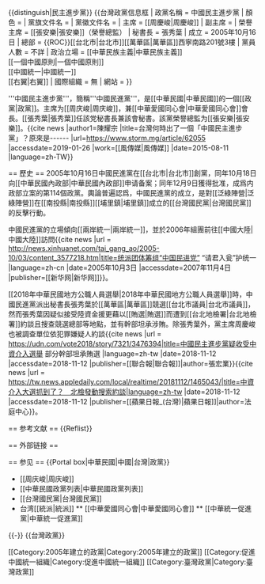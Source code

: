 {{distinguish|民主進步黨}}
{{台灣政黨信息框
| 政黨名稱 = 中國民主進步黨
| 顏色 = 
| 黨旗文件名 = 
| 黨徽文件名 = 
| 主席 = [[周慶峻|周慶峻]]
| 副主席 = 
| 榮譽主席 = [[張安樂|張安樂]]（榮譽總監）
| 秘書長 = 張秀葉
| 成立 = 2005年10月16日
| 總部 = {{ROC}}[[台北市|台北市]][[萬華區|萬華區]]西寧南路201號3樓
| 黨員人數 = 不詳
| 政治立場 = [[中華民族主義|中華民族主義]]<br>[[一個中國原則|一個中國原則]]<br>[[中國統一|中國統一]] <br>[[右翼|右翼]]
| 國際組織 = 無
| 網站 = 
}}

'''中國民主進步黨'''，簡稱'''中國民進黨'''，是[[中華民國|中華民國]]的一個[[政黨|政黨]]。主席为[[周庆峻|周庆峻]]，兼[[中華愛國同心會|中華愛國同心會]]會長。[[張秀葉|張秀葉]]任該党秘書長兼該會秘書。該黨榮譽總監为[[張安樂|張安樂]]。<ref name="storm">{{cite news |author1=陳耀宗 |title=台灣何時出了一個「中國民主進步黨」？原來是------ |url=https://www.storm.mg/article/62055 |accessdate=2019-01-26 |work=[[風傳媒|風傳媒]] |date=2015-08-11 |language=zh-TW}}</ref>

== 歷史 ==
2005年10月16日中國民進黨在[[台北市|台北市]]創黨，同年10月18日向[[中華民國內政部|中華民國內政部]]申请备案；同年12月9日獲得批准，成爲内政部立案的第114個政黨。輿論普遍認爲，中國民進黨的成立，是對[[泛綠陣營|泛綠陣營]]在[[南投縣|南投縣]][[埔里鎮|埔里鎮]]成立的[[台灣國民黨|台灣國民黨]]的反擊行動。<ref name="storm"/>

中國民進黨的立場傾向[[兩岸統一|兩岸統一]]，並於2006年組團前往[[中國大陸|中國大陸]]訪問<ref>{{cite news |url = http://news.xinhuanet.com/tai_gang_ao/2005-10/03/content_3577218.htm|title=统派团体筹组“中国民进党” “请君入瓮”护统一 |language=zh-cn |date=2005年10月3日 |accessdate=2007年11月4日 |publisher=[[新华网|新华网]]}}</ref>。

[[2018年中華民國地方公職人員選舉|2018年中華民國地方公職人員選舉]]時，中國民進黨派出秘書長張秀葉於[[萬華區|萬華區]]競選[[台北市議員|台北市議員]]，然而張秀葉因疑似接受陸資金援更藉以[[賄選|賄選]]而遭到[[台北地檢署|台北地檢署]]約談且搜查競選總部等地點，並有幹部坦承涉賄。除張秀葉外，黨主席周慶峻也被調查單位依犯罪嫌疑人約談<ref>{{cite news |url = https://udn.com/vote2018/story/7321/3476394|title=中國民主進步黨疑收受中資介入選舉 部分幹部坦承賄選 |language=zh-tw |date=2018-11-12 |accessdate=2018-11-12 |publisher=[[聯合報|聯合報]]|author=張宏業}}</ref><ref>{{cite news |url = https://tw.news.appledaily.com/local/realtime/20181112/1465043/|title=中資介入大選抓到了？　北檢發動搜索約談|language=zh-tw |date=2018-11-12 |accessdate=2018-11-12 |publisher=[[蘋果日報_(台灣)|蘋果日報]]|author=法庭中心}}</ref>。

== 参考文献 ==
{{Reflist}}

== 外部链接 ==

== 参见 ==
{{Portal box|中華民國|中國|台灣|政黨}}
* [[周庆峻|周庆峻]]
* [[中華民國政黨列表|中華民國政黨列表]]
* [[台灣國民黨|台灣國民黨]]
* 台湾[[統派|統派]]
** [[中華愛國同心會|中華愛國同心會]]
** [[中華統一促進黨|中華統一促進黨]]

{{-}}
{{台灣政黨}}

[[Category:2005年建立的政黨|Category:2005年建立的政黨]]
[[Category:促進中國統一組織|Category:促進中國統一組織]]
[[Category:臺灣政黨|Category:臺灣政黨]]